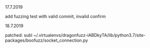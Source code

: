 17.7.2019

add fuzzing test with valid commit, invalid confirm

18.7.2019

patched: subl ~/.virtualenvs/dragonfuzz-iABDkyTA/lib/python3.7/site-packages/boofuzz/socket_connection.py